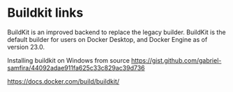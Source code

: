 # Buildkit links

BuildKit is an improved backend to replace the legacy builder. 
BuildKit is the default builder for users on Docker Desktop, and Docker Engine as of version 23.0.

Installing buildkit on Windows from source
https://gist.github.com/gabriel-samfira/44092adae911fa625c33c829ac39d736

https://docs.docker.com/build/buildkit/